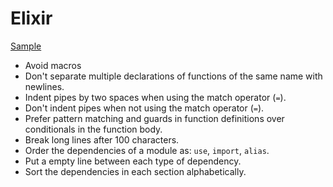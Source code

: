 # Elixir

[Sample](sample.ex)

- Avoid macros
- Don't separate multiple declarations of functions of the same name with
  newlines.
- Indent pipes by two spaces when using the match operator (`=`).
- Don't indent pipes when not using the match operator (`=`).
- Prefer pattern matching and guards in function definitions over conditionals
  in the function body.
- Break long lines after 100 characters.
- Order the dependencies of a module as: `use`, `import`, `alias`.
- Put a empty line between each type of dependency.
- Sort the dependencies in each section alphabetically.
